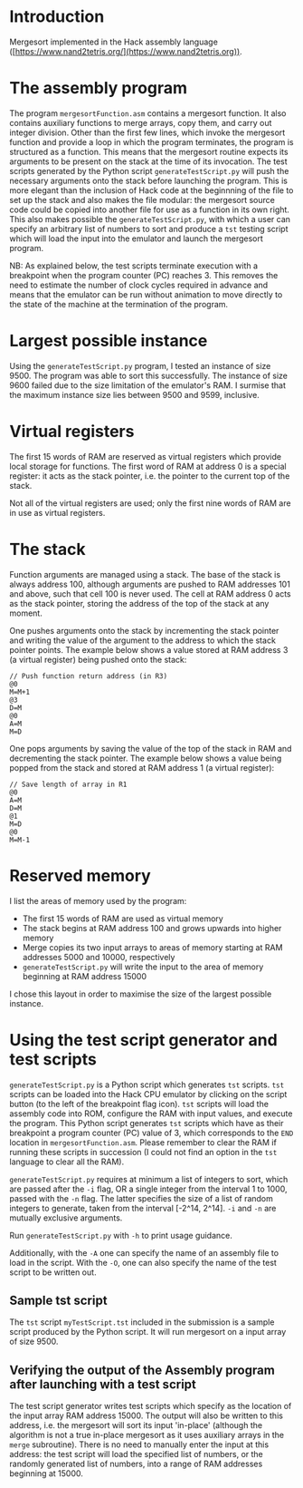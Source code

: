 # Introduction

Mergesort implemented in the Hack assembly language ([https://www.nand2tetris.org/](https://www.nand2tetris.org)).

# The assembly program

The program `mergesortFunction.asm` contains a mergesort function. It also contains auxiliary functions to merge arrays, copy them, and carry out integer division. Other than the first few lines, which invoke the mergesort function and provide a loop in which the program terminates, the program is structured as a function. This means that the mergesort routine expects its arguments to be present on the stack at the time of its invocation. The test scripts generated by the Python script `generateTestScript.py` will push the necessary arguments onto the stack before launching the program. This is more elegant than the inclusion of Hack code at the beginnning of the file to set up the stack and also makes the file modular: the mergesort source code could be copied into another file for use as a function in its own right. This also makes possible the `generateTestScript.py`, with which a user can specify an arbitrary list of numbers to sort and produce a `tst` testing script which will load the input into the emulator and launch the mergesort program.

NB: As explained below, the test scripts terminate execution with a breakpoint when the program counter (PC) reaches 3. This removes the need to estimate the number of clock cycles required in advance and means that the emulator can be run without animation to move directly to the state of the machine at the termination of the program.

# Largest possible instance

Using the `generateTestScript.py` program, I tested an instance of size 9500. The program was able to sort this successfully. The instance of size 9600 failed due to the size limitation of the emulator's RAM. I surmise that the maximum instance size lies between 9500 and 9599, inclusive.

# Virtual registers

The first 15 words of RAM are reserved as virtual registers which provide local storage for functions. The first word of RAM at address 0 is a special register: it acts as the stack pointer, i.e. the pointer to the current top of the stack.

Not all of the virtual registers are used; only the first nine words of RAM are in use as virtual registers.

# The stack

Function arguments are managed using a stack. The base of the stack is always address 100, although arguments are pushed to RAM addresses 101 and above, such that cell 100 is never used. The cell at RAM address 0 acts as the stack pointer, storing the address of the top of the stack at any moment.

One pushes arguments onto the stack by incrementing the stack pointer and writing the value of the argument to the address to which the stack pointer points. The example below shows a value stored at RAM address 3 (a virtual register) being pushed onto the stack:

	// Push function return address (in R3)
	@0
	M=M+1
	@3
	D=M
	@0
	A=M
	M=D

One pops arguments by saving the value of the top of the stack in RAM and decrementing the stack pointer. The example below shows a value being popped from the stack and stored at RAM address 1 (a virtual register):

	// Save length of array in R1
	@0
	A=M
	D=M
	@1
	M=D
	@0
	M=M-1	

# Reserved memory

I list the areas of memory used by the program:

* The first 15 words of RAM are used as virtual memory
* The stack begins at RAM address 100 and grows upwards into higher memory
* Merge copies its two input arrays to areas of memory starting at RAM addresses 5000 and 10000, respectively
* `generateTestScript.py` will write the input to the area of memory beginning at RAM address 15000

I chose this layout in order to maximise the size of the largest possible instance.

# Using the test script generator and test scripts

`generateTestScript.py` is a Python script which generates `tst` scripts. `tst` scripts can be loaded into the Hack CPU emulator by clicking on the script button (to the left of the breakpoint flag icon). `tst` scripts will load the assembly code into ROM, configure the RAM with input values, and execute the program. This Python script generates `tst` scripts which have as their breakpoint a program counter (PC) value of 3, which corresponds to the `END` location in `mergesortFunction.asm`. Please remember to clear the RAM if running these scripts in succession (I could not find an option in the `tst` language to clear all the RAM).

`generateTestScript.py` requires at minimum a list of integers to sort, which are passed after the `-i` flag, OR a single integer from the interval 1 to 1000, passed with the `-n` flag. The latter specifies the size of a list of random integers to generate, taken from the interval [-2^14, 2^14]. `-i` and `-n` are mutually exclusive arguments.

Run `generateTestScript.py` with `-h` to print usage guidance.

Additionally, with the `-A` one can specify the name of an assembly file to load in the script. With the `-O`, one can also specify the name of the test script to be written out.

## Sample tst script

The `tst` script `myTestScript.tst` included in the submission is a sample script produced by the Python script. It will run mergesort on a input array of size 9500.

## Verifying the output of the Assembly program after launching with a test script

The test script generator writes test scripts which specify as the location of the input array RAM address 15000. The output will also be written to this address, i.e. the mergesort will sort its input 'in-place' (although the algorithm is not a true in-place mergesort as it uses auxiliary arrays in the `merge` subroutine). There is no need to manually enter the input at this address: the test script will load the specified list of numbers, or the randomly generated list of numbers, into a range of RAM addresses beginning at 15000.
